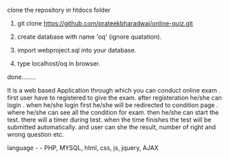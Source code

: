 clone the repository in htdocs folder

1. git clone https://github.com/prateekbharadwaj/online-quiz.git

2. create database with name 'oq'  (ignore quatation).

3. import webproject.sql into your database.

4. type localhost/oq in browser.

done........

It is a web based Application through which you can conduct online exam . first user have to registered to give the exam. after registeration he/she can login . when he/she login first he/she will be redirected to condition page . where he/she can see all the condition for exam. then he/she can start the test. there will a timer during test. when the time finishes the test will be submitted automatically. and user can she the result, number of right and wrong question etc. 

language - - PHP, MYSQL, html, css, js, jquery, AJAX
